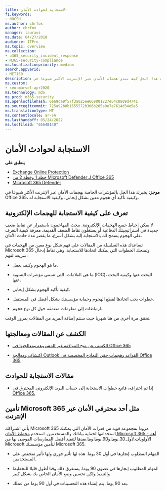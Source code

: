 ```yaml
---
title: الاستجابة لحوادث الأمان
f1.keywords:
- NOCSH
ms.author: chrfox
author: chrfox
manager: laurawi
ms.date: 04/27/2018
audience: ITPro
ms.topic: overview
ms.collection:
- o365_security_incident_response
- M365-security-compliance
ms.localizationpriority: medium
search.appverid:
- MET150
description: يخبرك هذا الحل كيف تبدو هجمات الأمان عبر الإنترنت الأكثر شيوعا في Microsoft 365 وكيفية الاستجابة لها
ms.custom:
- seo-marvel-apr2020
ms.technology: mdo
ms.prod: m365-security
ms.openlocfilehash: 6e69ca9f57f3a025ee669001227e64c8809d4741
ms.sourcegitcommit: 725a92b0b1555572b306b285a0e7a7614d34e5e5
ms.translationtype: MT
ms.contentlocale: ar-SA
ms.lasthandoff: 05/24/2022
ms.locfileid: "65648140"
---
```

# <a name="security-incident-response"></a>الاستجابة لحوادث الأمان

**ينطبق على**
- [Exchange Online Protection](exchange-online-protection-overview.md)
- [خطة 1 وخطة 2 من Microsoft Defender لـ Office 365](defender-for-office-365.md)
- [Microsoft 365 Defender](../defender/microsoft-365-defender.md)

 **موجز:** يخبرك هذا الحل بالمؤشرات الخاصة بهجمات الأمان عبر الإنترنت الأكثر شيوعا في Office 365، وكيفية تأكيد أي هجوم معين بشكل إيجابي، وكيفية الاستجابة له.

## <a name="learn-how-to-respond-to-cyberattacks"></a>تعرف على كيفية الاستجابة للهجمات الإلكترونية

لا يمكن إحباط جميع الهجمات الإلكترونية. يبحث المهاجمون باستمرار عن نقاط ضعف جديدة في استراتيجيتك الدفاعية أو يستغلون نقاط الضعف القديمة. معرفة كيفية التعرف على الهجوم يسمح لك بالاستجابة إليه بشكل أسرع، ما يقصر مدة حادث الأمان.

تساعدك هذه السلسلة من المقالات على فهم شكل نوع معين من الهجمات في Microsoft 365 وتمنحك الخطوات التي يمكنك اتخاذها للاستجابة. وهي نقاط إدخال سريعة لفهم:

- ما هو الهجوم وكيف يعمل.

- ما هي العلامات، التي تسمى مؤشرات التسوية (IOC)، للبحث عنها وكيفية البحث عنها.

- كيفية تأكيد الهجوم بشكل إيجابي.

- خطوات يجب اتخاذها لقطع الهجوم وحماية مؤسستك بشكل أفضل في المستقبل.

- ارتباطات إلى معلومات متعمقة حول كل نوع هجوم.

تحقق مرة أخرى من هنا شهريا حيث ستتم إضافة المزيد من المقالات بمرور الوقت.

## <a name="detect-and-remediate-articles"></a>الكشف عن المقالات ومعالجتها

- [الكشف عن منح الموافقة غير المشروعة ومعالجتها في Office 365](detect-and-remediate-illicit-consent-grants.md)

- [اكتشاف ومعالجة Outlook القواعد وهجمات حقن النماذج المخصصة في Office 365](detect-and-remediate-outlook-rules-forms-attack.md)

## <a name="incident-response-articles"></a>مقالات الاستجابة للحوادث

- [إذا تم اختراقه، فاتبع خطوات الاستجابة إلى حساب البريد الإلكتروني المخترق في Office 365.](responding-to-a-compromised-email-account.md)

## <a name="secure-microsoft-365-like-a-cybersecurity-pro"></a>تأمين Microsoft 365 مثل أحد محترفي الأمان عبر الإنترنت

يأتي اشتراكك Microsoft 365 مزودا بمجموعة قوية من قدرات الأمان التي يمكنك استخدامها لحماية بياناتك والمستخدمين.  استخدم [مخطط الأمان Microsoft 365 - أهم الأولويات لأول 30 يوما و90 يوما وما بعدها](security-roadmap.md) لتنفيذ أفضل الممارسات الموصى بها من Microsoft لتأمين مؤسستك Microsoft 365.

- المهام المطلوب إنجازها في أول 30 يوما.  هذه لها تأثير فوري ولها تأثير منخفض على المستخدمين.

- المهام المطلوب إنجازها في غضون 90 يوما. يستغرق ذلك وقتا أطول قليلا للتخطيط والتنفيذ ولكن تحسين وضع الأمان الخاص بك بشكل كبير

- بعد 90 يوما. يتم إنشاء هذه التحسينات في أول 90 يوما من عملك.
